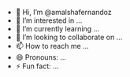 - 👋 Hi, I’m @amalshafernandoz
- 👀 I’m interested in ...
- 🌱 I’m currently learning ...
- 💞️ I’m looking to collaborate on ...
- 📫 How to reach me ...
- 😄 Pronouns: ...
- ⚡ Fun fact: ...

<!---
amalshafernandoz/amalshafernandoz is a ✨ special ✨ repository because its `README.md` (this file) appears on your GitHub profile.
You can click the Preview link to take a look at your changes.
--->
